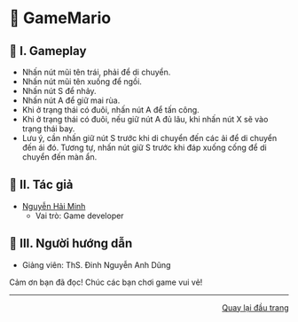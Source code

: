 <div id="Top"></div>

# 💫 GameMario

## 📖 I. Gameplay
  * Nhấn nút mũi tên trái, phải để di chuyển.
  * Nhấn nút mũi tên xuống để ngồi.
  * Nhấn nút S để nhảy.
  * Nhấn nút A để giữ mai rùa.
  * Khi ở trạng thái có đuôi, nhấn nút A để tấn công.
  * Khi ở trạng thái có đuôi, nếu giữ nút A đủ lâu, khi nhấn nút X sẽ vào trạng thái bay.
  * Lưu ý, cần nhấn giữ nút S trước khi di chuyển đến các ải để di chuyển đến ái đó. Tương tự, nhấn nút giữ S trước khi đáp xuống cống để di chuyển đến màn ẩn.

## 👊 II. Tác giả
* [Nguyễn Hải Minh]()
  * Vai trò: Game developer

## 🙋 III. Người hướng dẫn
* Giảng viên: ThS. Đinh Nguyễn Anh Dũng

Cảm ơn bạn đã đọc! Chúc các bạn chơi game vui vẻ!

---

<p align="right"><a href="#Top">Quay lại đầu trang</a></p>
